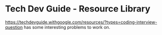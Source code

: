 Tech Dev Guide - Resource Library
=================================

https://techdevguide.withgoogle.com/resources/?types=coding-interview-question has some interesting problems to work on.

